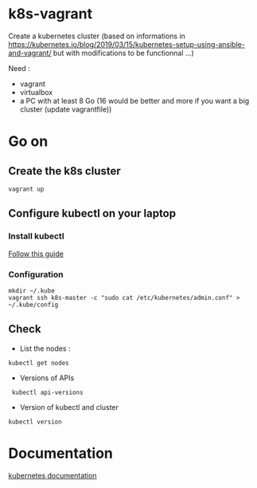 # k8s-vagrant

Create a kubernetes cluster (based on informations in https://kubernetes.io/blog/2019/03/15/kubernetes-setup-using-ansible-and-vagrant/ but with modifications to be functionnal ...)

Need :

* vagrant
* virtualbox
* a PC with at least 8 Go (16 would be better and more if you want a big cluster (update vagrantfile))


# Go on

## Create the k8s cluster 

```
vagrant up
```

## Configure kubectl on your laptop

### Install kubectl

[Follow this guide](https://kubernetes.io/fr/docs/tasks/tools/install-kubectl/#installer-kubectl-sur-linux)

### Configuration

```
mkdir ~/.kube
vagrant ssh k8s-master -c "sudo cat /etc/kubernetes/admin.conf" > ~/.kube/config
```

## Check 

* List the nodes :

```
kubectl get nodes
```

* Versions of APIs

```
 kubectl api-versions
```

* Version of kubectl and cluster

```
kubectl version
```

# Documentation

[kubernetes documentation](https://kubernetes.io/docs/concepts/overview/what-is-kubernetes/)